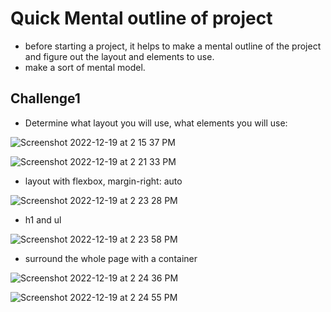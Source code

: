 # Quick Mental outline of project

- before starting a project, it helps to make a mental outline of the project and figure out the layout and elements to use.
- make a sort of mental model.

## Challenge1
- Determine what layout you will use, what elements you will use:

![Screenshot 2022-12-19 at 2 15 37 PM](https://user-images.githubusercontent.com/89284873/208513206-31fe0af7-4dbb-4535-b813-41edd0f627dd.png)

![Screenshot 2022-12-19 at 2 21 33 PM](https://user-images.githubusercontent.com/89284873/208514092-94c2c0b8-6bec-48c3-900f-0f3ffba86845.png)

- layout with flexbox, margin-right: auto

![Screenshot 2022-12-19 at 2 23 28 PM](https://user-images.githubusercontent.com/89284873/208514397-5d173f8c-d82b-48a6-ab0d-5e52977e3274.png)

- h1 and ul

![Screenshot 2022-12-19 at 2 23 58 PM](https://user-images.githubusercontent.com/89284873/208514460-46d79465-8a1c-446f-90ef-395e3d5ad917.png)

- surround the whole page with a container

![Screenshot 2022-12-19 at 2 24 36 PM](https://user-images.githubusercontent.com/89284873/208514556-063f8d43-0ffb-48ec-a3a9-b839dbb96ef3.png)

![Screenshot 2022-12-19 at 2 24 55 PM](https://user-images.githubusercontent.com/89284873/208514614-d2d28cd9-e0a7-48c1-971d-b300be623af2.png)

